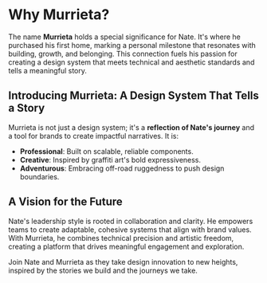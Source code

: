 # Why Murrieta?  
The name **Murrieta** holds a special significance for Nate. It's where he purchased his first home, marking a personal milestone that resonates with building, growth, and belonging. This connection fuels his passion for creating a design system that meets technical and aesthetic standards and tells a meaningful story.  

## Introducing Murrieta: A Design System That Tells a Story  

Murrieta is not just a design system; it's a **reflection of Nate's journey** and a tool for brands to create impactful narratives. It is:  

- **Professional**: Built on scalable, reliable components.  
- **Creative**: Inspired by graffiti art's bold expressiveness.  
- **Adventurous**: Embracing off-road ruggedness to push design boundaries.  

## A Vision for the Future  

Nate's leadership style is rooted in collaboration and clarity. He empowers teams to create adaptable, cohesive systems that align with brand values. With Murrieta, he combines technical precision and artistic freedom, creating a platform that drives meaningful engagement and exploration.  

Join Nate and Murrieta as they take design innovation to new heights, inspired by the stories we build and the journeys we take.
